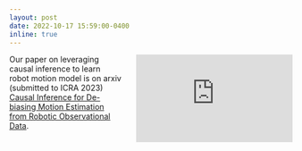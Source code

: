 ```yaml
---
layout: post
date: 2022-10-17 15:59:00-0400
inline: true
---
```


<div style="width: 100%;">
    <div style="width: 40%; float: left;"> 
    Our paper on leveraging causal inference to learn robot motion model is on arxiv (submitted to ICRA 2023)
    <a href="https://arxiv.org/pdf/2210.08679">Causal Inference for De-biasing Motion Estimation from Robotic Observational Data</a>.
    </div>
    <div style="width: 55%; float: right"> 
        <iframe src="https://drive.google.com/file/d/1-xzH-zavuMvsGAm5n9TBRlFUTDRY6cIM/preview" width="280" height="157" frameborder="0" allow="accelerometer; autoplay; clipboard-write; encrypted-media; gyroscope; picture-in-picture" allowfullscreen></iframe>
    </div>
</div>



